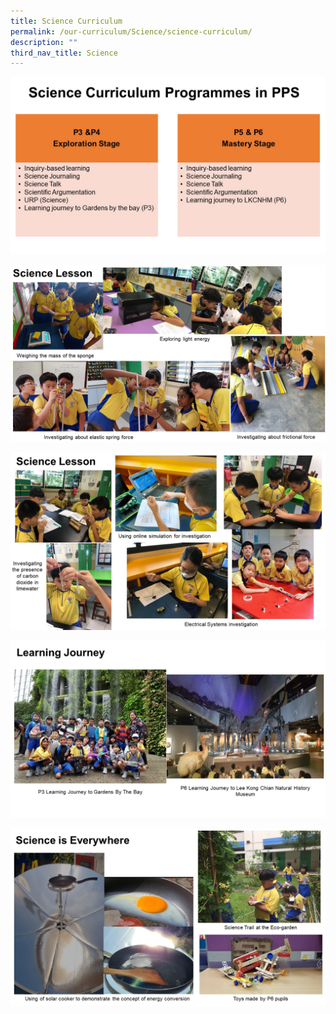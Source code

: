 ```yaml
---
title: Science Curriculum
permalink: /our-curriculum/Science/science-curriculum/
description: ""
third_nav_title: Science
---
```

![](/images/school%20website%20Science.jpeg)

![](/images/Slide6.jpeg)

![](/images/Slide7.jpeg)

![](/images/Slide8.jpeg)

![](/images/Slide9.jpeg)